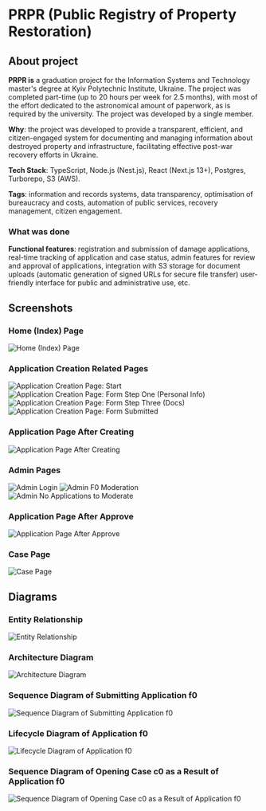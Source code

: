 # PRPR (Public Registry of Property Restoration)

## About project

**PRPR is** a graduation project for the Information Systems and Technology master's degree at Kyiv Polytechnic Institute, Ukraine. The project was completed part-time (up to 20 hours per week for 2.5 months), with most of the effort dedicated to the astronomical amount of paperwork, as is required by the university. The project was developed by a single member.

**Why**: the project was developed to provide a transparent, efficient, and citizen-engaged system for documenting and managing information about destroyed property and infrastructure, facilitating effective post-war recovery efforts in Ukraine.

**Tech Stack**: TypeScript, Node.js (Nest.js), React (Next.js 13+), Postgres, Turborepo, S3 (AWS).

**Tags**: information and records systems, data transparency, optimisation of bureaucracy and costs, automation of public services, recovery management, citizen engagement.

### What was done

**Functional features**: registration and submission of damage applications, real-time tracking of application and case status, admin features for review and approval of applications, integration with S3 storage for document uploads (automatic generation of signed URLs for secure file transfer) user-friendly interface for public and administrative use, etc.

## Screenshots

### Home (Index) Page

![Home (Index) Page](./.github/readme/images/screens/1.png "Home (Index) Page")

### Application Creation Related Pages

![Application Creation Page: Start](./.github/readme/images/screens/2.png "Application Creation Page: Start")
![Application Creation Page: Form Step One (Personal Info)](./.github/readme/images/screens/3.png "Application Creation Page: Form Step One (Personal Info)")
![Application Creation Page: Form Step Three (Docs)](./.github/readme/images/screens/4.png "Application Creation Page: Form Step Three (Docs)")
![Application Creation Page: Form Submitted](./.github/readme/images/screens/5.png "Application Creation Page: Form Submitted")

### Application Page After Creating

![Application Page After Creating](./.github/readme/images/screens/6.png "Application Page After Creating")

### Admin Pages

![Admin Login](./.github/readme/images/screens/7.png "Admin Login")
![Admin F0 Moderation](./.github/readme/images/screens/8.png "Admin F0 Moderation")
![Admin No Applications to Moderate](./.github/readme/images/screens/9.png "Admin No Applications to Moderate")

### Application Page After Approve

![Application Page After Approve](./.github/readme/images/screens/10.png "Application Page After Approve")

### Case Page

![Case Page](./.github/readme/images/screens/11.png "Case Page")

## Diagrams

### Entity Relationship

![Entity Relationship](./.github/readme/images/diagrams/1.png "Entity Relationship")

### Architecture Diagram

![Architecture Diagram](./.github/readme/images/diagrams/2.png "Architecture Diagram")

### Sequence Diagram of Submitting Application f0

![Sequence Diagram of Submitting Application f0](./.github/readme/images/diagrams/3.png "Sequence Diagram of Submitting Application f0")

### Lifecycle Diagram of Application f0

![Lifecycle Diagram of Application f0](./.github/readme/images/diagrams/4.png "Lifecycle Diagram of Application f0")

### Sequence Diagram of Opening Case c0 as a Result of Application f0

![Sequence Diagram of Opening Case c0 as a Result of Application f0](./.github/readme/images/diagrams/5.png "Sequence Diagram of Opening Case c0 as a Result of Application f0")
